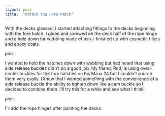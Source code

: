 ```yaml
---
layout: post
title:  "Attach the Fore Hatch"
---
```


With the decks glassed, I started attaching fittings to the decks beginning with the fore hatch. I glued and screwed on the deck half of the rope hinge and a hold down for webbing made of ash. I finished up with cosmetic fillets and epoxy coats.

pics

I wanted to hold the hatches down with webbing but had heard that using side release buckles didn't do a good job. My friend, Rod, is using over-center buckles for the fore hatches on his Mana 24 but I couldn't source them very easily. I knew that I wanted something with the convenience of a side release buckle the ability to tighten down like a cam buckle so I decided to combine them. I'll try this for a while and see what I think.

pics

I'll add the rope hinges after painting the decks.
